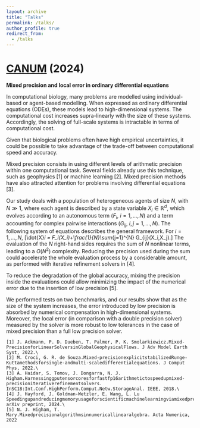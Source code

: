 ```yaml
---
layout: archive
title: "Talks"
permalink: /talks/
author_profile: true
redirect_from:
  - /talks
---
```


[CANUM](https://canum2024.math.cnrs.fr/en/) (2024)
=======

**Mixed precision and local error in ordinary differential equations**

In computational biology, many problems are modelled using individual-based or agent-based modelling. 
When expressed as ordinary differential equations (ODEs), these models lead to high-dimensional systems. 
The computational cost increases supra-linearly with the size of these systems. Accordingly, the solving of full-scale systems is intractable in terms of computational cost.

Given that biological problems often have high empirical uncertainties, it could be possible to take advantage of the trade-off between computational speed and accuracy.

Mixed precision consists in using different levels of arithmetic precision within one computational task. Several fields already use this technique, such as geophysics [1] or machine learning [2]. Mixed precision methods have also attracted attention for problems involving differential equations [3].

Our study deals with a population of heterogeneous agents of size $N$,  with $N \gg 1$, where each agent is described by a state variable $X_i \in \mathbb{R}^{d}$, which evolves according to an autonomous term ($F_i$, $i=1,...,N$) and a term accounting for complex pairwise interactions ($G_{ij}$, $i,j=1,...,N$). The following system of equations describes the general framework. For $i = 1,...,N$,
\[\dot{X}_i = F_i(X_i)+\frac{1}{N}\sum_{j=1}^{N} G_{ij}(X_i,X_j).\]
The evaluation of the $N$ right-hand sides requires the sum of $N$ nonlinear terms, leading to a $O(N^2)$ complexity. Reducing the precision used during the sum could accelerate the whole evaluation process by a considerable amount, as performed with iterative refinement solvers in [4].

To reduce the degradation of the global accuracy, mixing the precision inside the evaluations could allow minimizing the impact of the numerical error due to the insertion of low precision [5]. 

We performed tests on two benchmarks, and our results show that as the size of the system increases, the error introduced by low precision is absorbed by numerical compensation in high-dimensional systems. Moreover, the local error (in comparison with a double precision solver) measured by the solver is more robust to low tolerances in the case of mixed precision than a full low precision solver.

```
[1] J. Ackmann, P. D. Dueben, T. Palmer, P. K. Smolarkiewicz.Mixed-PrecisionforLinearSolversinGlobalGeophysicalFlows. J Adv Model Earth Syst, 2022.\
[2] M. Croci, G. R. de Souza.Mixed-precisionexplicitstabilizedRunge-Kuttamethodsforsingle-andmulti-scaledifferentialequations. J Comput Phys, 2022.\
[3] A. Haidar, S. Tomov, J. Dongarra, N. J. Higham.Harnessinggputensorcoresforfastfp16arithmetictospeedupmixed-precisioniterativerefinementsolvers. InSC18:Int.Conf.HighPerform.Comput.Netw.StorageAnal. IEEE, 2018.\
[4] J. Hayford, J. Goldman-Wetzler, E. Wang, L. Lu Speedingupandreducingmemoryusageforscientificmachinelearningviamixedprecision. arXiv preprint, 2024.\
[5] N. J. Higham, T. Mary.Mixedprecisionalgorithmsinnumericallinearalgebra. Acta Numerica, 2022